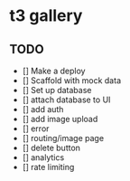 # t3 gallery
## TODO
- [] Make a deploy
- [] Scaffold with mock data
- [] Set up database
- [] attach database to UI
- [] add auth
- [] add image upload
- [] error
- [] routing/image page
- [] delete button
- [] analytics
- [] rate limiting

